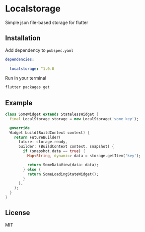 # Localstorage

Simple json file-based storage for flutter

## Installation

Add dependency to `pubspec.yaml`

```yaml
dependencies:
  ...
  localstorage: ^1.0.0
```

Run in your terminal

```sh
flutter packages get
```

## Example

```dart
class SomeWidget extends StatelessWidget {
  final LocalStorage storage = new LocalStorage('some_key');

  @override
  Widget build(BuildContext context) {
    return FutureBuilder(
      future: storage.ready,
      builder: (BuildContext context, snapshot) {
        if (snapshot.data == true) {
          Map<String, dynamic> data = storage.getItem('key');

          return SomeDataView(data: data);
        } else {
          return SomeLoadingStateWidget();
        }
      },
    );
  }
}
```

## License

MIT
